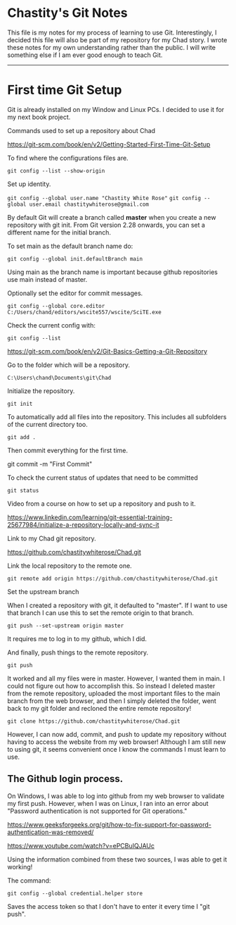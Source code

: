 # Chastity's Git Notes

This file is my notes for my process of learning to use Git. Interestingly, I decided this file will also be part of my repository for my Chad story. I wrote these notes for my own understanding rather than the public. I will write something else if I am ever good enough to teach Git.

---

# First time Git Setup

Git is already installed on my Window and Linux PCs. I decided to use it for my next book project.

Commands used to set up a repository about Chad

<https://git-scm.com/book/en/v2/Getting-Started-First-Time-Git-Setup>

To find where the configurations files are.

`git config --list --show-origin`

Set up identity.

`git config --global user.name "Chastity White Rose"`
`git config --global user.email chastitywhiterose@gmail.com`

By default Git will create a branch called **master** when you create a new repository with git init. From Git version 2.28 onwards, you can set a different name for the initial branch.

To set main as the default branch name do:

`git config --global init.defaultBranch main`

Using main as the branch name is important because github repositories use main instead of master.

Optionally set the editor for commit messages.

`git config --global core.editor C:/Users/chand/editors/wscite557/wscite/SciTE.exe`

Check the current config with:

`git config --list`

<https://git-scm.com/book/en/v2/Git-Basics-Getting-a-Git-Repository>

Go to the folder which will be a repository.

`C:\Users\chand\Documents\git\Chad`

Initialize the repository.

`git init`

To automatically add all files into the repository. This includes all subfolders of the current directory too.

`git add .`

Then commit everything for the first time.

git commit -m "First Commit"

To check the current status of updates that need to be committed

`git status`

Video from a course on how to set up a repository and push to it.

<https://www.linkedin.com/learning/git-essential-training-25677984/initialize-a-repository-locally-and-sync-it>

Link to my Chad git repository.

<https://github.com/chastitywhiterose/Chad.git>

Link the local repository to the remote one.

`git remote add origin https://github.com/chastitywhiterose/Chad.git`

Set the upstream branch

When I created a repository with git, it defaulted to "master". If I want to use that branch I can use this to set the remote origin to that branch.

`git push --set-upstream origin master`


It requires me to log in to my github, which I did.

And finally, push things to the remote repository.

`git push`

It worked and all my files were in master. However, I wanted them in main. I could not figure out how to accomplish this. So instead I deleted master from the remote repository, uploaded the most important files to the main branch from the web browser, and then I simply deleted the folder, went back to my git folder and recloned the entire remote repository!

`git clone https://github.com/chastitywhiterose/Chad.git`

However, I can now add, commit, and push to update my repository without having to access the website from my web browser! Although I am still new to using git, it seems convenient once I know the commands I must learn to use.

## The Github login process.

On Windows, I was able to log into github from my web browser to validate my first push. However, when I was on Linux, I ran into an error about "Password authentication is not supported for Git operations."

<https://www.geeksforgeeks.org/git/how-to-fix-support-for-password-authentication-was-removed/>

<https://www.youtube.com/watch?v=ePCBuIQJAUc>

Using the information combined from these two sources, I was able to get it working!

The command:

`git config --global credential.helper store`

Saves the access token so that I don't have to enter it every time I "git push".

